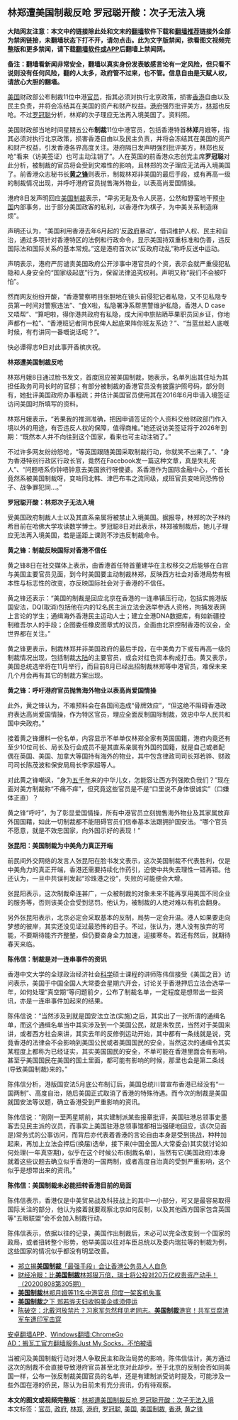  <h2>林郑遭美国制裁反呛 罗冠聪开酸：次子无法入境</h2> <p class="notice"><b>大陆网友注意：本文中的链接除此处和文末的<a href="https://github.com/bannedbook/fanqiang" >翻墙</a>软件下载和<a href="https://github.com/killgcd/justmysocks/blob/master/README.md">翻墙推荐</a>链接外全部为禁网链接，未翻墙状态下打不开，请勿点击。此为文字版禁闻，欲看图文视频完整版和更多禁闻，请下载<a href="https://github.com/bannedbook/fanqiang">翻墙软件或APP</a>后翻墙上禁闻网。</p><p>备注：翻墙看新闻非常安全，翻墙以真实身份发表敏感言论有一定风险，但只看不说则没有任何风险，翻的人太多，政府管不过来，也不管。信息自由是天赋人权，请放心大胆的翻墙。</b></p>  <div class="entry"> <p id="conimg"><a href="https://www.bannedbook.org/bnews/tag/%e7%be%8e%e5%9b%bd/" class="st_tag internal_tag" rel="tag" title="标签 美国 下的日志">美国</a>财政部公布制裁11位中港<a href="https://www.bannedbook.org/bnews/tag/%E5%AE%98%E5%91%98/" class="st_tag internal_tag" rel="tag" title="标签 官员 下的日志">官员</a>，指其必须对执行北京政策，损害<a href="https://www.bannedbook.org/bnews/tag/%e9%a6%99%e6%b8%af/" class="st_tag internal_tag" rel="tag" title="标签 香港 下的日志">香港</a>自由以及民主负责，并将会冻结其在美国的资产和财产权益。<a href="https://www.bannedbook.org/bnews/tag/%E6%B8%AF%E5%BA%9C/" class="st_tag internal_tag" rel="tag" title="标签 港府 下的日志">港府</a>强烈批评美方，<a href="https://www.bannedbook.org/bnews/tag/%E6%9E%97%E9%83%91/" class="st_tag internal_tag" rel="tag" title="标签 林郑 下的日志">林郑</a>也反呛。不过<a href="https://www.bannedbook.org/bnews/tag/%e7%bd%97%e5%86%a0%e8%81%aa/" class="st_tag internal_tag" rel="tag" title="标签 罗冠聪 下的日志">罗冠聪</a>分析，林郑的次子理应无法再入境美国了。资料照。</p> <p>美国财政部当地时间星期五公布<strong>制裁</strong>11位中港官员，包括香港特首<strong>林郑</strong>月娥等，指其必须对执行北京政策，损害香港自由以及民主负责，并将会冻结其在美国的资产和财产权益，引发香港各界高度关注。港府隔日发声明强烈批评美方，林郑也反呛“看来（访美签证）也可主动注销了”。人在英国的前香港众志创党主席<strong>罗冠聪</strong>对此分析，被制裁的官员将会受到灾难性的影响，且林郑的次子理应无法再入境美国了。前香港众志秘书长<strong><a href="https://www.bannedbook.org/bnews/tag/%e9%bb%84%e4%b9%8b%e9%94%8b/" class="st_tag internal_tag" rel="tag" title="标签 黄之锋 下的日志">黄之锋</a></strong>则表示，制裁林郑非美国的最后手段，或有再高一级的制裁情况出现，并呼吁港府官员抛售海外物业，以表高尚爱国情操。</p> <p>港府8日发声明回应<a href="https://www.bannedbook.org/bnews/tag/%E7%BE%8E%E5%9B%BD%E5%88%B6%E8%A3%81/" class="st_tag internal_tag" rel="tag" title="标签 美国制裁 下的日志">美国制裁</a>表示，“卑劣无耻及令人厌恶，公然和野蛮地干预<span class='wp_keywordlink_affiliate'><a href="https://www.bannedbook.org/" title="中国" target="_blank">中国</a></span>内部事务，出于部分美国政客的私利，以香港作为棋子，为中美关系制造麻烦”。</p> <p>声明还认为，“美国利用香港去年6月起的‘反<a href="https://www.bannedbook.org/bnews/tag/%e6%94%bf%e5%ba%9c/" class="st_tag internal_tag" rel="tag" title="标签 政府 下的日志">政府</a>暴动’，借词维护人权、民主和自治，通过多项针对香港特区的法例和行政命令，显示美国持双重标准和伪善，违反国际法和国际关系的基本常规。”这是港府首次以“反政府动乱”称呼反送中运动。</p> <p>声明表示，港府严厉谴责美国政府公开涉事中港官员的个资，表示会就严重侵犯私隐和人身安全的“国家级起底”行为，保留法律追究权利。声明又称“我们不会被吓怕”。</p> <p>然而网友纷纷开酸，“香港警察明目张胆地在镜头前侵犯记者私隐，又不见私隐专员第一时间对警察违法”、“食X啦，私隐署净系帮黑警维护私隐，香港人  D case又唔帮”、“算吧啦，得你港共政府有私隐，成大间中旅贴晒苹果职员回乡证，你地声都冇一粒”、“香港班记者同市民俾人起底果阵你班友系边？”、“当蓝丝起人底嘅时候，有冇讲同一番嘅说话呢？”。</p> <p>快必谭得志9日对此事开香槟庆祝。</p> <p><strong>林郑遭美国制裁反呛</strong></p> <p>林郑月娥8日通过脸书发文，首度回应被美国制裁，她表示，名单列出其住址为其担任政务司司长时的官邸；有部分被制裁的香港官员没有披露护照号码，部分则有，她批评美国政府办事粗疏；并估计美国官员使用其在2016年6月申请入境签证访问美国时所填写的资料。</p>  <p>林郑月娥表示，“若果我的推测准确，把因申请签证的个人资料交给财政部门作入境以外的用途，有否违反人权的保障，值得商榷。”她还说访美签证将于2026年到期：“既然本人并不向往到这个国家，看来也可主动注销了。”</p> <p></p> <p>不过许多网友纷纷怒呛，“等英国跟随美国采取制裁行动，你就笑不出来了。”、“身为香港特别行政区行政长官，竟然在Facebook发一篇这种文章，真是失礼死人”、“问题唔系你钟唔钟意去美国旅行呀傻婆。系香港作为国际金融中心，个首长竟然系被美国制裁呀，变咗同北韩、津巴布韦之流同级，成班官员变咗同恐怖份子、战争罪犯同…。”</p> <p><strong>罗冠聪开酸：林郑次子无法入境</strong></p> <p>受美国政府制裁人士以及其直系亲属将被禁止入境美国。据报导，林郑的次子林约希目前在哈佛大学攻读数学博士。罗冠聪8日对此表示，林郑被制裁后，她儿子理应无法再入境美国，若是遥距上课则不涉违反制裁命令。</p> <p></p> <p><strong>黄之锋：制裁反映国际对香港不信任</strong></p> <p>黄之锋8日在社交媒体上表示，由香港首任特首董建华在主权移交之后能够在白宫与美国主要官员见面，到今时美国要主动制裁林郑，反映西方社会对香港局势有根本性与标志性的改变，亦反映国际社会对于香港的不信任。</p> <p>黄之锋还表示：“美国的制裁是回应北京在香港的一连串镇压行动，包括实施港版国安法，DQ(取消)包括他在内的12名民主派立法会选举参选人资格，拘捕发表网上言论的学生；通缉海外香港民主运动人士；建立全港DNA数据库，有如新疆控制维吾尔人的手段；企图委任橡皮图章式的议员，全面由北京控制香港的议会，全世界都在关注。”</p>  <p>黄之锋更表示，制裁林郑并非美国政府的最后手段，在中美角力下或有再高一级的制裁情况出现，包括制裁<span class='wp_keywordlink_affiliate'><a href="https://www.bannedbook.org/" title="大陆" target="_blank">大陆</a></span>的主要官员，或会对红色资本构成打击。黄又表示，美国总统选举将在11月举行，而目前8月已经出招制裁林郑等中港官员，难保未来几个月会再有其它的制裁方案出现。</p> <p><strong>黄之锋：呼吁港府官员抛售海外物业以表高尚爱国情操</strong></p> <p>此外，黄之锋认为，不难预料会在各国间造成“骨牌效应”，“但这绝不阻碍香港政府表达高尚爱国情操，作为特区官员，理应全面反制国际制裁，效忠中华人民共和国中央政府。”</p> <p>接着黄之锋爆料一份名单，内容显示不单单仅林郑全家有英国国籍，港府内竟还有至少10位司长、局长及行会成员不是其直系亲属有外国的国籍，就是自己或者配偶在英国、美国、加拿大等国持有海外的物业，其中包含律政司司长郑若骅、财政司司长陈茂波和保安局局长李家超等人。</p> <p>对此黄之锋嘲讽，“身为<span class='wp_keywordlink'><a href="https://www.bannedbook.org/forum24/topic769.html" title="上下五千年历史真貌" target="_blank">五千年</a></span>来的中华儿女，怎能容让西方列强欺负我们？”现在面对美方制裁称“不痛不痒”，但究竟这些官员是不是“口里说不身体很诚实”（口嫌体正直）？</p> <p>黄之锋“呼吁”，为了彰显爱国情操，所有中港官员立刻抛售海外物业及其家属放弃外国国藉，如此一切制裁都不能阻碍官员们信奉基本法跟拥护国安法。“哪个官员不愿意，就是不效忠国家，向外国示好的表现！”</p> <p></p> <p><strong>张昆阳：美国制裁为中美角力真正开端</strong></p> <p>前民间外交网络的发言人张昆阳在脸书发文表示，这次美国制裁不代表胜利，仅是中美角力的真正开端，香港还需要持续化作药引，迫使中共失去理性一错再错。他还认为，一旦中共误判发起“珍珠港之役”，失败的可能便会大增。</p>  <p>张昆阳表示，这次制裁牵连甚广，一众被制裁的对象未来不能再享用美国不同企业的服务等，否则该美企会受到惩罚。他认为，被制裁的人绝对难以有机会翻身。</p> <p>另外张昆阳表示，北京必定会采取基本的反制，局势一定会升温。港人如果要走向梦想的彼岸，其实还没见证过最恐怖的日子。不过，张认为，港人没有放弃的可能，不要期待能齐齐整整，但仍要奋身全力加速，迎接寒冬。若还有然后，就期待春天来临。</p> <p></p> <p><strong>陈伟信：制裁是对一连串事件的资讯</strong></p> <p>香港中文大学的全球政治经济社会<span class='wp_keywordlink'><a href="https://www.bannedbook.org/forum11/topic309.html" title="禁片：“科学”的棍子" target="_blank">科学</a></span>硕士课程的讲师陈伟信接受《美国之音》访问表示，美国于中国全国人大常委会星期六开会，讨论关于香港押后立法会选举一年，如何处理“真空期”等问题前夕，公布了制裁名单，一定程度是想带出一些资讯，亦是一连串事件加起来的结果。</p> <p>陈伟信说：“当然涉及到就是国安法立法(实施)之后，其实出了一张所谓的通缉名单，而这个通缉名单当中其实涉及到一个美国公民，就是朱牧民，当然对于美国来讲，或者西方社会来讲，其实去年的反修例运动开始，其中都有一条线就是说，究竟香港的法律会不会影响到美国公民或者美国国民的安全，当然这次的通缉令其实某程度上都称为已经证实，其实美国国民的安全，不单可能在香港里面会有影响，甚至乎美国国民在美国的国土里面，都可能有影响的时候，那里也会是第二条线(导致美国制裁)来的。”</p> <p>陈伟信分析，港版国安法5月底公布制订后，美国总统川普宣布香港已经没有“一国两制”、高度自治，随后美国正式取消了香港的特殊待遇。而今次的制裁是美国就国安法等议题，确立香港受到严重影响的资讯。</p> <p>陈伟信说：“刚刚一至两星期前，其实建制派某些报章批评，美国驻港总领事史墨客去见民主派的议员，而事实上美国驻港总领事馆都相当强硬地回应，该(次见面是)常务式的公事访问，而背后亦代表着香港的言论自由本身是受到挑战，种种加起来，再加上立法会押后(换届)选举，接下来(中国全国人大常委会)其实就讨论如何处理(一年真空期)，似乎在这个时候公布(制裁名单)，当然有它(美国政府)本身就着这些议题去确立似乎香港的一国两制，或者高度自治真的受到严重影响，这个似乎是想带出来的资讯。”</p> <p><strong>陈伟信：美国制裁未必能扭转香港目前的局面</strong></p>  <p>陈伟信表示，香港仅是中美贸易战及科技战上的其中一小部分，可又是最容易取得国际关注的部分，他认为接着就要观察北京如何反制，以及其他西方国家包含英国等“五眼联盟”会不会加入制裁行动。</p> <p>陈伟信表示，依据以往的记录，美国作出制裁后，未必可以完全改变到一个国家的政局，或者扭转整个形势，他举美国以往对车臣总统以及委内瑞拉等的制裁为例，这些国家的情况似乎都没有明显改善。</p> <ul class='op-related-articles' title='相关阅读'> <li><a href='https://www.bannedbook.org/bnews/cnnews/hknews/20200809/1377170.html' target='_blank'>郑立揭<b>美国制裁</b>「最强手段」会让香港公务员人人自危 </a></li> <li><a href='https://www.bannedbook.org/bnews/bannedvideo/20200808/1377152.html' target='_blank'>财经冷眼：比<b>美国制裁</b>林郑狠万倍，瑞士将公投对20万亿权贵资产动手！（20200808第305期）</a></li> <li><a href='https://www.bannedbook.org/bnews/baitai/20200809/1377004.html' target='_blank'><b>美国制裁</b>林郑月娥等11名中港官员 印度一架客机失事</a></li> <li><a href='https://www.bannedbook.org/bnews/cnnews/hknews/20200809/1376960.html' target='_blank'><b>美国制裁</b>之下 郑若骅夫妇收购美企或须停运</a></li> <li><a href='https://www.bannedbook.org/bnews/bannedvideo/20200809/1376904.html' target='_blank'>陈破空：北戴河放禁片？习家军忽然拜见老同志。<b>美国制裁</b>港官！共军豆腐渣军车遭印军击穿</a></li> </ul> <div class="texttj"> <a href="https://github.com/bannedbook/fanqiang/wiki/%E7%A6%81%E9%97%BB%E7%BD%91%E5%AE%89%E5%8D%93%E7%BF%BB%E5%A2%99%E6%96%B0%E9%97%BBAPP" target="_blank">安卓翻墙APP</a>、<a href="https://github.com/bannedbook/fanqiang/wiki/Chrome%E4%B8%80%E9%94%AE%E7%BF%BB%E5%A2%99%E5%8C%85" target="_blank">Windows翻墙:ChromeGo</a><br/> <a href="https://github.com/killgcd/justmysocks/blob/master/README.md" target="_blank">AD：搬瓦工官方翻墙服务Just My Socks，不怕被墙</a> </div><p>当被问及美国制裁行动对港人争取民主和政治局势的影响，陈伟信估计，美方通过这次的制裁不会直接导致港府官员甚至北京对此却步。至于北京的反制会否如同美国一样，公布一张反制裁美国官员的名单，还是有建制派受访时提及，可能涉及一些外国在港的侨民，陈认为目前未有充分资讯，仍有待观察。</p><a name='sharetosocial'></a>         <div><b>本文的图文或视频完整版</b>：<a href='https://www.bannedbook.org/bnews/cnnews/hknews/20200809/1377190.html'>林郑遭美国制裁反呛 罗冠聪开酸：次子无法入境</a></div>  </div><!--END ENTRY--> <div class="postfooter"> <div>本文标签：<a href="https://www.bannedbook.org/bnews/tag/%E5%AE%98%E5%91%98/" rel="tag">官员</a>, <a href="https://www.bannedbook.org/bnews/tag/%e6%94%bf%e5%ba%9c/" rel="tag">政府</a>, <a href="https://www.bannedbook.org/bnews/tag/%E6%9E%97%E9%83%91/" rel="tag">林郑</a>, <a href="https://www.bannedbook.org/bnews/tag/%E6%B8%AF%E5%BA%9C/" rel="tag">港府</a>, <a href="https://www.bannedbook.org/bnews/tag/%e7%bd%97%e5%86%a0%e8%81%aa/" rel="tag">罗冠聪</a>, <a href="https://www.bannedbook.org/bnews/tag/%e7%be%8e%e5%9b%bd/" rel="tag">美国</a>, <a href="https://www.bannedbook.org/bnews/tag/%E7%BE%8E%E5%9B%BD%E5%88%B6%E8%A3%81/" rel="tag">美国制裁</a>, <a href="https://www.bannedbook.org/bnews/tag/%e9%a6%99%e6%b8%af/" rel="tag">香港</a>, <a href="https://www.bannedbook.org/bnews/tag/%e9%bb%84%e4%b9%8b%e9%94%8b/" rel="tag">黄之锋</a></div>  </div><!--END POSTFOOTER--> 